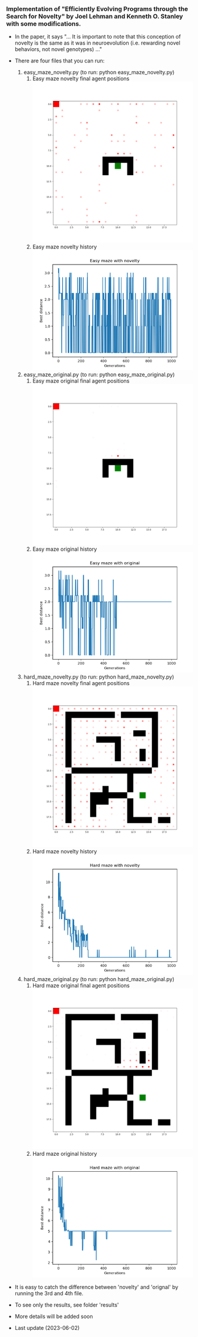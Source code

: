 ### Implementation of "Efficiently Evolving Programs through the Search for Novelty" by Joel Lehman and Kenneth O. Stanley with some modifications. 
- In the paper, it says "... It is important to note that this conception of novelty is the same as it was in 
neuroevolution (i.e. rewarding novel behaviors, not novel genotypes) ..."

- There are four files that you can run:
  1. easy_maze_novelty.py (to run: python easy_maze_novelty.py)
     1. Easy maze novelty final agent positions<br>
        ![easy maze novelty final agent positions](results/easy%20maze%20novelty%20final%20agent%20pos.png)
     2. Easy maze novelty history<br>
        ![easy maze novelty history](results/easy%20maze%20novelty%20history.png)
  2. easy_maze_original.py (to run: python easy_maze_original.py)
     1. Easy maze original final agent positions <br>
        ![easy maze original final agent positions](results/easy%20maze%20original%20final%20agent%20pos.png)
     2. Easy maze original history<br>
        ![easy maze original final agent positions](results/easy%20maze%20original%20final%20history.png)
  3. hard_maze_novelty.py (to run: python hard_maze_novelty.py)
     1. Hard maze novelty final agent positions<br>
        ![hard maze novelty final agent positions](results/hard%20maze%20novelty%20final%20agent%20pos.png)
     2. Hard maze novelty history<br>
        ![hard maze novelty history](results/hard%20maze%20novelty%20history.png)
  4. hard_maze_original.py (to run: python hard_maze_original.py)
     1. Hard maze original final agent positions<br>
        ![hard maze original final agent positions](results/hard%20maze%20original%20final%20agent%20pos.png)
     2. Hard maze original history<br>
        ![hard maze original history](results/hard%20maze%20original%20history.png)

- It is easy to catch the difference between 'novelty' and 'orignal' by running the 3rd and 4th file.
- To see only the results, see folder 'results'
- More details will be added soon 
- Last update (2023-06-02)
